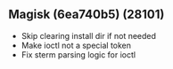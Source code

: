 ## Magisk (6ea740b5) (28101)
- Skip clearing install dir if not needed
- Make ioctl not a special token
- Fix sterm parsing logic for ioctl
